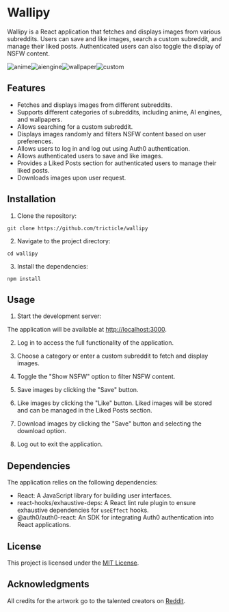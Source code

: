 # Wallipy

Wallipy is a React application that fetches and displays images from various subreddits. Users can save and like images, search a custom subreddit, and manage their liked posts. Authenticated users can also toggle the display of NSFW content.

![anime](https://github.com/tricticle/wallipy/blob/main/public/assets/Screenshot_2023-06-14-01-15-25-30_40deb401b9ffe8e1df2f1cc5ba480b12.jpg)![aiengine](https://github.com/tricticle/wallipy/blob/main/public/assets/Screenshot_2023-06-14-01-16-58-65_40deb401b9ffe8e1df2f1cc5ba480b12.jpg)![wallpaper](https://github.com/tricticle/wallipy/blob/main/public/assets/Screenshot_2023-06-14-01-18-30-14_40deb401b9ffe8e1df2f1cc5ba480b12.jpg)![custom](https://github.com/tricticle/wallipy/blob/main/public/assets/Screenshot_2023-06-14-01-21-32-25_40deb401b9ffe8e1df2f1cc5ba480b12.jpg)

## Features

- Fetches and displays images from different subreddits.
- Supports different categories of subreddits, including anime, AI engines, and wallpapers.
- Allows searching for a custom subreddit.
- Displays images randomly and filters NSFW content based on user preferences.
- Allows users to log in and log out using Auth0 authentication.
- Allows authenticated users to save and like images.
- Provides a Liked Posts section for authenticated users to manage their liked posts.
- Downloads images upon user request.

## Installation

1. Clone the repository:
```
git clone https://github.com/tricticle/wallipy
```
2. Navigate to the project directory:
```
cd wallipy
```
3. Install the dependencies:
```
npm install
```
## Usage

1. Start the development server:


The application will be available at [http://localhost:3000](http://localhost:3000).

2. Log in to access the full functionality of the application.

3. Choose a category or enter a custom subreddit to fetch and display images.

4. Toggle the "Show NSFW" option to filter NSFW content.

5. Save images by clicking the "Save" button.

6. Like images by clicking the "Like" button. Liked images will be stored and can be managed in the Liked Posts section.

7. Download images by clicking the "Save" button and selecting the download option.

8. Log out to exit the application.

## Dependencies

The application relies on the following dependencies:

- React: A JavaScript library for building user interfaces.
- react-hooks/exhaustive-deps: A React lint rule plugin to ensure exhaustive dependencies for `useEffect` hooks.
- @auth0/auth0-react: An SDK for integrating Auth0 authentication into React applications.

## License

This project is licensed under the [MIT License](LICENSE).

## Acknowledgments

All credits for the artwork go to the talented creators on [Reddit](https://www.reddit.com/).
